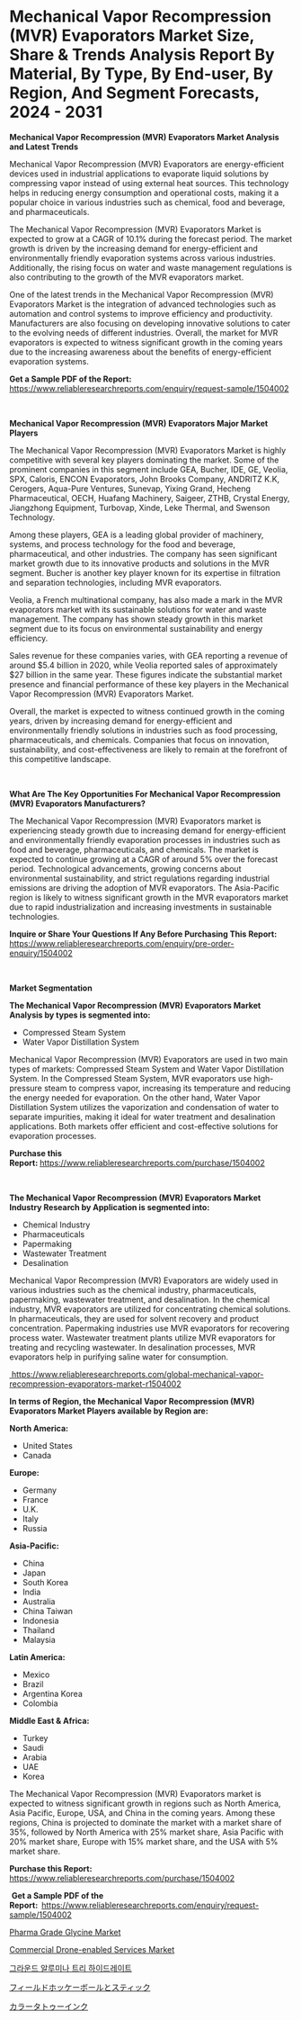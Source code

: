 <p><h1>Mechanical Vapor Recompression (MVR) Evaporators Market Size, Share & Trends Analysis Report By Material, By Type, By End-user, By Region, And Segment Forecasts, 2024 - 2031</h1></p><p><strong>Mechanical Vapor Recompression (MVR) Evaporators Market Analysis and Latest Trends</strong></p>
<p><p>Mechanical Vapor Recompression (MVR) Evaporators are energy-efficient devices used in industrial applications to evaporate liquid solutions by compressing vapor instead of using external heat sources. This technology helps in reducing energy consumption and operational costs, making it a popular choice in various industries such as chemical, food and beverage, and pharmaceuticals.</p><p>The Mechanical Vapor Recompression (MVR) Evaporators Market is expected to grow at a CAGR of 10.1% during the forecast period. The market growth is driven by the increasing demand for energy-efficient and environmentally friendly evaporation systems across various industries. Additionally, the rising focus on water and waste management regulations is also contributing to the growth of the MVR evaporators market.</p><p>One of the latest trends in the Mechanical Vapor Recompression (MVR) Evaporators Market is the integration of advanced technologies such as automation and control systems to improve efficiency and productivity. Manufacturers are also focusing on developing innovative solutions to cater to the evolving needs of different industries. Overall, the market for MVR evaporators is expected to witness significant growth in the coming years due to the increasing awareness about the benefits of energy-efficient evaporation systems.</p></p>
<p><strong>Get a Sample PDF of the Report:&nbsp;</strong> <a href="https://www.reliableresearchreports.com/enquiry/request-sample/1504002">https://www.reliableresearchreports.com/enquiry/request-sample/1504002</a></p>
<p>&nbsp;</p>
<p><strong>Mechanical Vapor Recompression (MVR) Evaporators Major Market Players</strong></p>
<p><p>The Mechanical Vapor Recompression (MVR) Evaporators Market is highly competitive with several key players dominating the market. Some of the prominent companies in this segment include GEA, Bucher, IDE, GE, Veolia, SPX, Caloris, ENCON Evaporators, John Brooks Company, ANDRITZ K.K, Cerogers, Aqua-Pure Ventures, Sunevap, Yixing Grand, Hecheng Pharmaceutical, OECH, Huafang Machinery, Saigeer, ZTHB, Crystal Energy, Jiangzhong Equipment, Turbovap, Xinde, Leke Thermal, and Swenson Technology.</p><p>Among these players, GEA is a leading global provider of machinery, systems, and process technology for the food and beverage, pharmaceutical, and other industries. The company has seen significant market growth due to its innovative products and solutions in the MVR segment. Bucher is another key player known for its expertise in filtration and separation technologies, including MVR evaporators.</p><p>Veolia, a French multinational company, has also made a mark in the MVR evaporators market with its sustainable solutions for water and waste management. The company has shown steady growth in this market segment due to its focus on environmental sustainability and energy efficiency.</p><p>Sales revenue for these companies varies, with GEA reporting a revenue of around $5.4 billion in 2020, while Veolia reported sales of approximately $27 billion in the same year. These figures indicate the substantial market presence and financial performance of these key players in the Mechanical Vapor Recompression (MVR) Evaporators Market.</p><p>Overall, the market is expected to witness continued growth in the coming years, driven by increasing demand for energy-efficient and environmentally friendly solutions in industries such as food processing, pharmaceuticals, and chemicals. Companies that focus on innovation, sustainability, and cost-effectiveness are likely to remain at the forefront of this competitive landscape.</p></p>
<p>&nbsp;</p>
<p><strong>What Are The Key Opportunities For Mechanical Vapor Recompression (MVR) Evaporators Manufacturers?</strong></p>
<p><p>The Mechanical Vapor Recompression (MVR) Evaporators market is experiencing steady growth due to increasing demand for energy-efficient and environmentally friendly evaporation processes in industries such as food and beverage, pharmaceuticals, and chemicals. The market is expected to continue growing at a CAGR of around 5% over the forecast period. Technological advancements, growing concerns about environmental sustainability, and strict regulations regarding industrial emissions are driving the adoption of MVR evaporators. The Asia-Pacific region is likely to witness significant growth in the MVR evaporators market due to rapid industrialization and increasing investments in sustainable technologies.</p></p>
<p><strong>Inquire or Share Your Questions If Any Before Purchasing This Report:</strong> <a href="https://www.reliableresearchreports.com/enquiry/pre-order-enquiry/1504002">https://www.reliableresearchreports.com/enquiry/pre-order-enquiry/1504002</a></p>
<p>&nbsp;</p>
<p><strong>Market Segmentation</strong></p>
<p><strong>The Mechanical Vapor Recompression (MVR) Evaporators Market Analysis by types is segmented into:</strong></p>
<p><ul><li>Compressed Steam System</li><li>Water Vapor Distillation System</li></ul></p>
<p><p>Mechanical Vapor Recompression (MVR) Evaporators are used in two main types of markets: Compressed Steam System and Water Vapor Distillation System. In the Compressed Steam System, MVR evaporators use high-pressure steam to compress vapor, increasing its temperature and reducing the energy needed for evaporation. On the other hand, Water Vapor Distillation System utilizes the vaporization and condensation of water to separate impurities, making it ideal for water treatment and desalination applications. Both markets offer efficient and cost-effective solutions for evaporation processes.</p></p>
<p><strong>Purchase this Report:&nbsp;</strong><a href="https://www.reliableresearchreports.com/purchase/1504002">https://www.reliableresearchreports.com/purchase/1504002</a></p>
<p>&nbsp;</p>
<p><strong>The Mechanical Vapor Recompression (MVR) Evaporators Market Industry Research by Application is segmented into:</strong></p>
<p><ul><li>Chemical Industry</li><li>Pharmaceuticals</li><li>Papermaking</li><li>Wastewater Treatment</li><li>Desalination</li></ul></p>
<p><p>Mechanical Vapor Recompression (MVR) Evaporators are widely used in various industries such as the chemical industry, pharmaceuticals, papermaking, wastewater treatment, and desalination. In the chemical industry, MVR evaporators are utilized for concentrating chemical solutions. In pharmaceuticals, they are used for solvent recovery and product concentration. Papermaking industries use MVR evaporators for recovering process water. Wastewater treatment plants utilize MVR evaporators for treating and recycling wastewater. In desalination processes, MVR evaporators help in purifying saline water for consumption.</p></p>
<p><a href="https://www.reliableresearchreports.com/global-mechanical-vapor-recompression-evaporators-market-r1504002">&nbsp;https://www.reliableresearchreports.com/global-mechanical-vapor-recompression-evaporators-market-r1504002</a></p>
<p><strong>In terms of Region, the Mechanical Vapor Recompression (MVR) Evaporators Market Players available by Region are:</strong></p>
<p>
    <p> <strong> North America: </strong>
        <ul>
            <li>United States</li>
            <li>Canada</li>
        </ul>
        </p> 
    <p> <strong> Europe: </strong>
        <ul>
            <li>Germany</li>
            <li>France</li>
            <li>U.K.</li>
            <li>Italy</li>
            <li>Russia</li>
        </ul>
        </p> 
    <p> <strong> Asia-Pacific: </strong>
        <ul>
            <li>China</li>
            <li>Japan</li>
            <li>South Korea</li>
            <li>India</li>
            <li>Australia</li>
            <li>China Taiwan</li>
            <li>Indonesia</li>
            <li>Thailand</li>
            <li>Malaysia</li>
        </ul>
        </p> 
    <p> <strong> Latin America: </strong>
        <ul>
            <li>Mexico</li>
            <li>Brazil</li>
            <li>Argentina Korea</li>
            <li>Colombia</li>
        </ul>
        </p> 
    <p> <strong> Middle East & Africa: </strong>
        <ul>
            <li>Turkey</li>
            <li>Saudi</li>
            <li>Arabia</li>
            <li>UAE</li>
            <li>Korea</li>
        </ul>
    </p>
    </p>
<p><p>The Mechanical Vapor Recompression (MVR) Evaporators market is expected to witness significant growth in regions such as North America, Asia Pacific, Europe, USA, and China in the coming years. Among these regions, China is projected to dominate the market with a market share of 35%, followed by North America with 25% market share, Asia Pacific with 20% market share, Europe with 15% market share, and the USA with 5% market share.</p></p>
<p><strong>Purchase this Report: </strong><a href="https://www.reliableresearchreports.com/purchase/1504002">https://www.reliableresearchreports.com/purchase/1504002</a></p>
<p>&nbsp;<strong>Get a Sample PDF of the Report:&nbsp;&nbsp;</strong><a href="https://www.reliableresearchreports.com/enquiry/request-sample/1504002">https://www.reliableresearchreports.com/enquiry/request-sample/1504002</a></p>
<p><strong></strong></p>
<p><p><a href="https://github.com/luckyshygirl/Market-Research-Report-List-4/blob/main/pharma-grade-glycine-market.md">Pharma Grade Glycine Market</a></p><p><a href="https://github.com/vimar16th/Market-Research-Report-List-4/blob/main/commercial-drone-enabled-services-market.md">Commercial Drone-enabled Services Market</a></p><p><a href="https://github.com/vs10l4sfg5c/Market-Research-Report-List-2/blob/main/499345786674.md">그라운드 알루미나 트리 하이드레이트</a></p><p><a href="https://github.com/alyle7648/Market-Research-Report-List-1/blob/main/832198995030.md">フィールドホッケーボールとスティック</a></p><p><a href="https://github.com/leigh4852023/Market-Research-Report-List-1/blob/main/857323395031.md">カラータトゥーインク</a></p></p>
